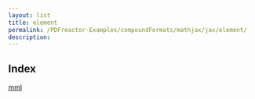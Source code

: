 ```yaml
---
layout: list
title: element
permalink: /PDFreactor-Examples/compoundFormats/mathjax/jax/element/
description: 
---
```


## Index
<div class="boxes">
                            <a href="/PDFreactor-Examples/compoundFormats/mathjax/jax/element/mml/">
                                mml
                            </a>
</div>


